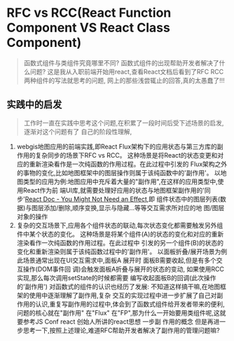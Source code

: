 # RFC vs RCC(React Function Component VS React Class Component)

> 函数式组件与类组件究竟哪里不同? 函数式组件的出现帮助开发者解决了什么问题?
> 这是我从入职前端开始用react,查看React文档后看到了RFC RCC两种组件的写法就思考的问题,
> 网上的那些浅尝辄止的回答,真的太愚蠢了!!!

## 实践中的启发

> 工作时一直在实践中思考这个问题,在积累了一段时间后受下述场景的启发,逐渐对这个问题有了
> 自己的阶段性理解,

1. webgis地图应用的前端实践,即React Flux架构下的应用状态与第三方库的副作用的复杂同步的场景下RFC vs RCC。
   这种场景是将React的状态变更和对应的重新渲染看作是一次纯函数的作用过程。在此过程中引发的
   Flux架构之外的事物的变化,比如地图框架中的图层操作则属于该纯函数中的'副作用'。
   以地图类型的应用为例:地图应用中充斥着大量的"副作用",在这样的应用类型中,使用React作为前
   端UI库,就需要处理好应用的状态与地图框架副作用的'同步'[React Doc - You Might Not Need an Effect](https://beta.reactjs.org/learn/you-might-not-need-an-effect),即
   组件状态中的图层列表(数据)与图层添加/删除,顺序变换,显示与隐藏...等等交互需求所对应的地
   图/图层对象的操作
2. 复杂的交互场景下,应用各个组件状态的联动,每次状态变化都需要触发另外组件中某个状态的变化。
   这种场景是将某个组件(A)的状态的变化和对应的重新渲染看作一次纯函数的作用过程。在此过程中
   引发的另一个组件(B)的状态的变化和重新渲染则属于该纯函数过程中的'副作用'。
   以面板折叠/展开场景为例
   此场景通常出现在UI交互需求中,面板A 展开时 面板B需要收起,但是有多个交互操作(DOM事件回
   调)会触发面板A折叠与展开的状态的变动, 如果使用RCC实现,那么每次调用setState的时候都需要
   编写收起面板B的回调(此次操作的'副作用')
对函数式的组件的认识也经历了发展: 不知道这样搞干嘛,在地图框架的使用中逐渐理解了副作用,复杂
交互的实现过程中进一步扩展了自己对副作用的认识,重复写副作用的过程中,体会到了函数式组件给开发者带来的便利, 问题的核心就在"副作用" 在"Flux" 在"FP",那为什么一开始要用类组件呢,这就要参考JS Conf react 创始人所讲的react思想
一步副
作用的概念
但是再进一步思考一下,按照上述理论,难道RFC帮助开发者解决了副作用的管理问题嘛?
